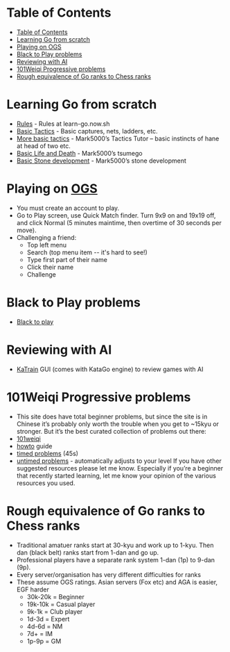 
# Table of Contents
- [Table of Contents](#table-of-contents)
- [Learning Go from scratch](#learning-go-from-scratch)
- [Playing on OGS](#playing-on-ogs)
- [Black to Play problems](#black-to-play-problems)
- [Reviewing with AI](#reviewing-with-ai)
- [101Weiqi Progressive problems](#101weiqi-progressive-problems)
- [Rough equivalence of Go ranks to Chess ranks](#rough-equivalence-of-go-ranks-to-chess-ranks)

# Learning Go from scratch
* [Rules](https://learn-go.now.sh) - Rules at learn-go.now.sh
* [Basic Tactics](https://online-go.com/puzzle/1493) - Basic captures, nets, ladders, etc.
* [More basic tactics](https://online-go.com/puzzle/1769) - Mark5000’s Tactics Tutor – basic instincts of hane at head of two etc.
* [Basic Life and Death](https://online-go.com/puzzle/2625) - Mark5000’s tsumego
* [Basic Stone development](https://online-go.com/puzzle/3421) - Mark5000’s stone development

# Playing on [OGS](https://online-go.com/)
* You must create an account to play.
* Go to Play screen, use Quick Match finder. Turn 9x9 on and 19x19 off, and click Normal (5 minutes maintime, then overtime of 30 seconds per move).
* Challenging a friend: 
  * Top left menu
  * Search (top menu item -- it's hard to see!)
  * Type first part of their name
  * Click their name
  * Challenge

# Black to Play problems
* [Black to play](http://blacktoplay.com)

# Reviewing with AI
* [KaTrain](https://github.com/sanderland/katrain/releases) GUI (comes with KataGo engine) to review games with AI

# 101Weiqi Progressive problems
* This site does have total beginner problems, but since the site is in Chinese it’s probably only worth the trouble when you get to ~15kyu or stronger. But it’s the best curated collection of problems out there:
* [101weiqi](https://www.101weiqi.com)
* [howto](https://imgur.com/a/Sh67B8w) guide
* [timed problems](https://www.101weiqi.com/guan) (45s)
* [untimed problems](https://www.101weiqi.com/task/do) - automatically adjusts to your level
If you have other suggested resources please let me know. Especially if you’re a beginner that recently started learning, let me know your opinion of the various resources you used.

# Rough equivalence of Go ranks to Chess ranks
  * Traditional amatuer ranks start at 30-kyu and work up to 1-kyu. Then dan (black belt) ranks start from 1-dan and go up.
  * Professional players have a separate rank system 1-dan (1p) to 9-dan (9p).
  * Every server/organisation has very different difficulties for ranks
  * These assume OGS ratings. Asian servers (Fox etc) and AGA is easier, EGF harder
    * 30k-20k = Beginner
    * 19k-10k = Casual player
    * 9k-1k = Club player
    * 1d-3d = Expert
    * 4d-6d = NM
    * 7d+ = IM
    * 1p-9p = GM
